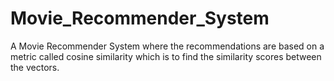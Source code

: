 # Movie_Recommender_System
A Movie Recommender System where the recommendations are based on a metric called cosine similarity which is to find the similarity scores between the vectors. 
